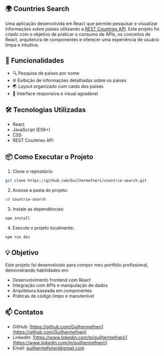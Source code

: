 ## 🌍 Countries Search

Uma aplicação desenvolvida em React que permite pesquisar e visualizar informações sobre países utilizando a [REST Countries API](https://restcountries.com/). Este projeto foi criado com o objetivo de praticar o consumo de APIs, os conceitos de React, arquitetura de componentes e oferecer uma experiência de usuário limpa e intuitiva.

## 🚀 Funcionalidades

- 🔍 Pesquisa de países por nome
- 🌐 Exibição de informações detalhadas sobre os países
- 🌏 Layout organizado com cards dos países
- 🎨 Interface responsiva e visual agradável

## 🛠️ Tecnologias Utilizadas

- React
- JavaScript (ES6+)
- CSS
- REST Countries API

## 📦 Como Executar o Projeto

1. Clone o repositório:

```bash
git clone https://github.com/Guilhermefneri/countrie-search.git
```

2. Acesse a pasta do projeto:

```bash
cd countrie-search
```

3. Instale as dependências:

```bash
npm install
```

4. Execute o projeto localmente:

```bash
npm run dev
```

## 💡 Objetivo

Este projeto foi desenvolvido para compor meu portfólio profissional, demonstrando habilidades em:

- Desenvolvimento frontend com React
- Integração com APIs e manipulação de dados
- Arquitetura baseada em componentes
- Práticas de código limpo e manutenível

## 📫 Contatos

- GitHub: [https://github.com/Guilhermefneri](https://github.com/Guilhermefneri)
- LinkedIn: [https://www.linkedin.com/in/guilhermefneri/](https://www.linkedin.com/in/guilhermefneri/)
- Email: [guilhermefsneri@gmail.com](mailto:guilhermefsneri@gmail.com)
